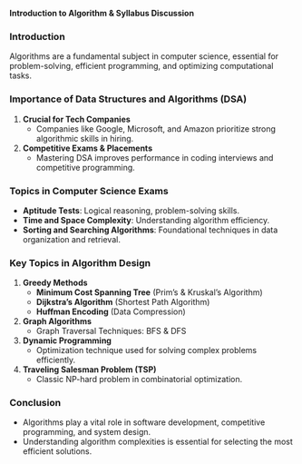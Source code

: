 **Introduction to Algorithm & Syllabus Discussion**

### **Introduction**
Algorithms are a fundamental subject in computer science, essential for problem-solving, efficient programming, and optimizing computational tasks.

### **Importance of Data Structures and Algorithms (DSA)**
1. **Crucial for Tech Companies**
   - Companies like Google, Microsoft, and Amazon prioritize strong algorithmic skills in hiring.
2. **Competitive Exams & Placements**
   - Mastering DSA improves performance in coding interviews and competitive programming.

### **Topics in Computer Science Exams**
- **Aptitude Tests**: Logical reasoning, problem-solving skills.
- **Time and Space Complexity**: Understanding algorithm efficiency.
- **Sorting and Searching Algorithms**: Foundational techniques in data organization and retrieval.

### **Key Topics in Algorithm Design**
1. **Greedy Methods**
   - **Minimum Cost Spanning Tree** (Prim’s & Kruskal’s Algorithm)
   - **Dijkstra’s Algorithm** (Shortest Path Algorithm)
   - **Huffman Encoding** (Data Compression)
2. **Graph Algorithms**
   - Graph Traversal Techniques: BFS & DFS
3. **Dynamic Programming**
   - Optimization technique used for solving complex problems efficiently.
4. **Traveling Salesman Problem (TSP)**
   - Classic NP-hard problem in combinatorial optimization.

### **Conclusion**
- Algorithms play a vital role in software development, competitive programming, and system design.
- Understanding algorithm complexities is essential for selecting the most efficient solutions.


